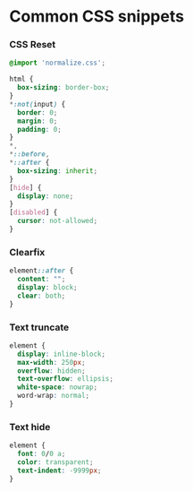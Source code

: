 
# Common CSS snippets

### CSS Reset

```css
@import 'normalize.css';

html {
  box-sizing: border-box;
}
*:not(input) {
  border: 0;
  margin: 0;
  padding: 0;
}
*,
*::before,
*::after {
  box-sizing: inherit;
}
[hide] {
  display: none;
}
[disabled] {
  cursor: not-allowed;
}
```

### Clearfix

```css
element::after {
  content: "";
  display: block;
  clear: both;
}
```

### Text truncate

```css
element {
  display: inline-block;
  max-width: 250px;
  overflow: hidden;
  text-overflow: ellipsis;
  white-space: nowrap;
  word-wrap: normal;
}
```

### Text hide

```css
element {
  font: 0/0 a;
  color: transparent;
  text-indent: -9999px;
}
```

